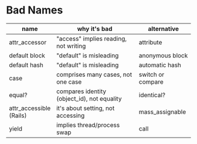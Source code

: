 # Bad Names

| name | why it's bad | alternative |
|---|---|---|
| attr_accessor | "access" implies reading, not writing | attribute |
| default block | "default" is misleading  | anonymous block |
| default hash | "default" is misleading  | automatic hash |
| case | comprises many cases, not one case | switch or compare |
| equal? |compares identity (object_id), not equality | identical? |
| attr_accessible <br> (Rails) | it's about setting, not accessing | mass_assignable |
| yield | implies thread/process swap | call |



